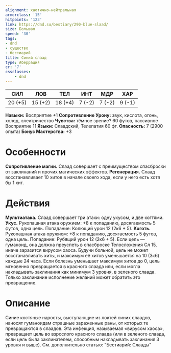 ```yaml
---
alignment: хаотично-нейтральная
armorclass: '15'
hitpoints: '123'
link: https://dnd.su/bestiary/290-blue-slaad/
size: Большая
speed: '30'
tags:
- dnd
- существо
- бестиарий
title: Синий слаад
type: Аберрация
cr: '7'
cssclasses:
    - dnd
---
```



| СИЛ | ЛОВ | ТЕЛ | ИНТ | МДР | ХАР |
|---|---|---|---|---|---|
| 20 (+5) | 15 (+2) | 18 (+4) | 7 (-2) | 7 (-2) | 9 (-1) |
**Навыки:** Восприятие +1
**Сопротивление Урону:** звук, кислота, огонь, холод, электричество
**Чувства:** тёмное зрение? 60 футов, пассивное Восприятие 11
**Языки:** Слаадский, Телепатия 60 фт.
**Опасность:** 7 (2900 опыта)
**Бонус Мастерства:** +3


# Особенности
**Сопротивление магии.** Слаад совершает с преимуществом спасброски от заклинаний и прочих магических эффектов.
**Регенерация.** Слаад восстанавливает 10 хитов в начале своего хода, если у него есть хотя бы 1 хит.


# Действия
**Мультиатака.** Слаад совершает три атаки: одну укусом, и две когтями.
**Укус.** Рукопашная атака оружием: +8 к попаданию, досягаемость 5 футов, одна цель. Попадание: Колющий урон 12 (2к6 + 5).
**Коготь.** Рукопашная атака оружием: +8 к попаданию, досягаемость 5 футов, одна цель. Попадание: Рубящий урон 12 (2к6 + 5). Если цель — гуманоид, она должна преуспеть в спасброске Телосложения Сл 15, иначе заразится вирусом хаоса. Будучи больной, цель не может восстанавливать хиты, и максимум её хитов уменьшается на 10 (3к6) каждые 24 часа. Если болезнь уменьшает максимум хитов до 0, цель мгновенно превращается в красного слаада или, если могла накладывать заклинания как минимум 3 уровня, в зеленого слаада. Только заклинание исполнение желаний может обратить это превращение.


# Описание
Синие костяные наросты, выступающие из локтей синих слаадов, наносят гуманоидам страшные зараженные раны, от которых те превращаются в слаадов. Эта инфекция, называемая «вирусом хаоса», превращает цель во взрослого красного слаада (или в зеленого слаада, если цель была заклинателем, способным накладывать заклинания 3 уровня и выше). См. дополнительно статью: "Бестиарий: Слаады"